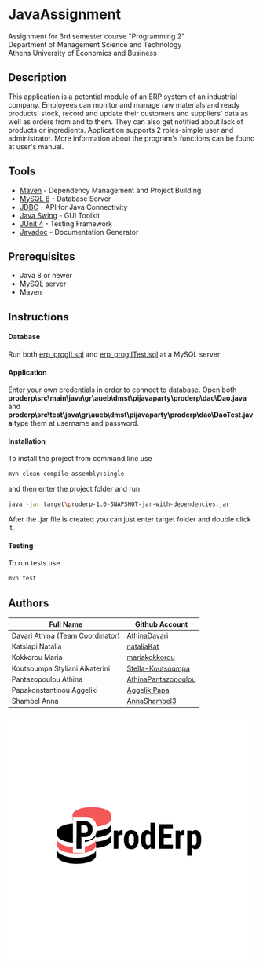 # JavaAssignment
Assignment for 3rd semester course "Programming 2" <br />
Department of Management Science and Technology <br />
Athens University of Economics and Business

## Description
This application is a potential module of an ERP system of an industrial company. Employees can monitor and manage raw materials and ready products' stock, record and update their customers and suppliers' data as well as orders from and to them. They can also get notified about lack of products or ingredients. Application supports 2 roles-simple user and administrator. More information about the program's functions can be found at user's manual. 

## Tools
* [Maven](https://maven.apache.org/) - Dependency Management and Project Building
* [MySQL 8](https://www.mysql.com/) - Database Server
* [JDBC](https://www.oracle.com/technetwork/java/javase/tech/index-jsp-136101.html) - API for Java Connectivity
* [Java Swing](https://docs.oracle.com/javase/tutorial/uiswing/index.html) - GUI Toolkit
* [JUnit 4](https://junit.org/junit4/) - Testing Framework
* [Javadoc](https://docs.oracle.com/javase/8/docs/technotes/tools/windows/javadoc.html) - Documentation Generator

## Prerequisites
* Java 8 or newer
* MySQL server
* Maven

## Instructions
#### Database
Run both [erp_progII.sql](https://github.com/AthinaDavari/JavaAssignment/blob/master/erp_progII.sql) and [erp_progIITest.sql](https://github.com/AthinaDavari/JavaAssignment/blob/master/erp_progIITest.sql) at a MySQL server
#### Application
Enter your own credentials in order to connect to database. Open both <b>proderp\src\main\java\gr\aueb\dmst\pijavaparty\proderp\dao\Dao.java</b> and <b>proderp\src\test\java\gr\aueb\dmst\pijavaparty\proderp\dao\DaoTest.java</b> type them at username and password.
#### Installation
To install the project from command line use 
```bash
mvn clean compile assembly:single
```
and then enter the project folder and run 
```bash
java -jar target\proderp-1.0-SNAPSHOT-jar-with-dependencies.jar
```
After the .jar file is created you can just enter target folder and double click it.
#### Testing
To run tests use
```bash
mvn test
```
## Authors
| Full Name | Github Account |
| --- | --- |
| Davari Athina (Team Coordinator) | [AthinaDavari](https://github.com/AthinaDavari) |
| Katsiapi Natalia | [nataliaKat](https://github.com/AthinaDavari) |
| Kokkorou Maria | [mariakokkorou](https://github.com/mariakokkorou) |
| Koutsoumpa Styliani Aikaterini | [Stella-Koutsoumpa](https://github.com/Stella-Koutsoumpa) |
| Pantazopoulou Athina | [AthinaPantazopoulou](https://github.com/AthinaPantazopoulou) |
| Papakonstantinou Aggeliki | [AggelikiPapa](https://github.com/AggelikiPapa) |
| Shambel Anna | [AnnaShambel3](https://github.com/AnnaShambel3) ||

![Proderp logo](https://github.com/AthinaDavari/JavaAssignment/blob/master/proderp/src/main/resources/ProdErp_Logo.png)
